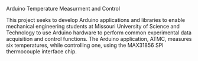 Arduino Temperature Measurment and Control

This project seeks to develop Arduino applications and libraries to enable mechanical engineering students at
Missouri University of Science and Technology to use Arduino hardware to perform common experimental data acquisition and control functions.   The Arduino application, ATMC, measures six temperatures, while controlling one, using the MAX31856 SPI thermocouple interface chip. 
